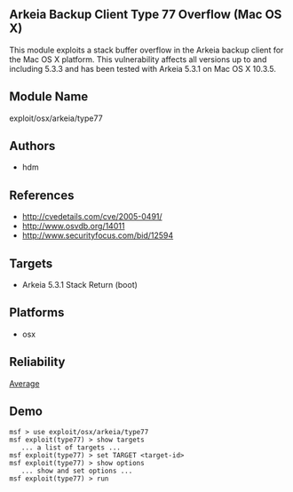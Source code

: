 ## Arkeia Backup Client Type 77 Overflow (Mac OS X)

This module exploits a stack buffer overflow in the Arkeia 
backup client for the Mac OS X platform. This vulnerability 
affects all versions up to and including 5.3.3 and has been 
tested with Arkeia 5.3.1 on Mac OS X 10.3.5.


## Module Name
exploit/osx/arkeia/type77

## Authors
* hdm


## References
* http://cvedetails.com/cve/2005-0491/
* http://www.osvdb.org/14011
* http://www.securityfocus.com/bid/12594



## Targets
* Arkeia 5.3.1 Stack Return (boot)


## Platforms
* osx

## Reliability
[Average](https://github.com/rapid7/metasploit-framework/wiki/Exploit-Ranking)

## Demo

```
msf > use exploit/osx/arkeia/type77
msf exploit(type77) > show targets
   ... a list of targets ...
msf exploit(type77) > set TARGET <target-id>
msf exploit(type77) > show options
   ... show and set options ...
msf exploit(type77) > run
```
    
    